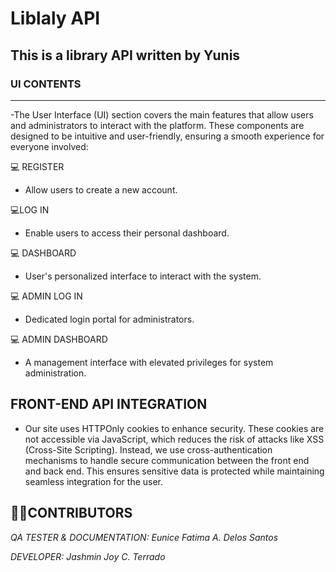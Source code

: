 # Liblaly API
## This is a library API written by Yunis








































### UI CONTENTS
---

-The User Interface (UI) section covers the main features that allow users and administrators to interact with the platform. These components are designed to be intuitive and user-friendly, ensuring a smooth experience for everyone involved:

💻 REGISTER 
- Allow users to create a new account.

💻LOG IN
- Enable users to access their personal dashboard.

💻 DASHBOARD
- User's personalized interface to interact with the system.

💻 ADMIN LOG IN
- Dedicated login portal for administrators.

💻 ADMIN DASHBOARD     
- A management interface with elevated privileges for system administration.

**FRONT-END API INTEGRATION**
---

- Our site uses HTTPOnly cookies to enhance security. These cookies are not accessible via JavaScript, which reduces the risk of attacks like XSS (Cross-Site Scripting). Instead, we use cross-authentication mechanisms to handle secure communication between the front end and back end. This ensures sensitive data is protected while maintaining seamless integration for the user.


👩‍💻**CONTRIBUTORS**
---

*QA TESTER & DOCUMENTATION: Eunice Fatima A. Delos Santos*

*DEVELOPER: Jashmin Joy C. Terrado*

